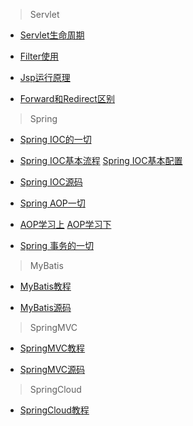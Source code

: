 >Servlet

- [Servlet生命周期](http://www.cnblogs.com/xuekyo/archive/2013/02/24/2924072.html)

- [Filter使用](http://www.cnblogs.com/javawebsoa/archive/2013/07/31/3228858.html)

- [Jsp运行原理](http://blog.csdn.net/hanxuemin12345/article/details/23831645)

- [Forward和Redirect区别](http://www.cnblogs.com/wxgblogs/p/5602849.html)

>Spring

- [Spring IOC的一切](https://blog.csdn.net/javazejian/article/details/54561302#bean%E7%9A%84%E9%87%8D%E5%86%99%E6%9C%BA%E5%88%B6)

- [Spring IOC基本流程](http://www.importnew.com/19243.html)
[Spring IOC基本配置](http://www.importnew.com/17552.html)

- [Spring IOC源码](https://www.cnblogs.com/ITtangtang/p/3978349.html)

- [Spring AOP一切](https://blog.csdn.net/javazejian/article/details/56267036#t19)

- [AOP学习上](http://www.importnew.com/21807.html)
[AOP学习下](http://www.importnew.com/21811.html)

- [Spring 事务的一切](https://blog.csdn.net/trigl/article/details/50968079#t14)

>MyBatis

- [MyBatis教程](https://blog.csdn.net/column/details/smybatis.html)

- [MyBatis源码](https://my.oschina.net/zudajun/)

>SpringMVC

- [SpringMVC教程](https://blog.csdn.net/column/details/spring-mvc.html)

- [SpringMVC源码](https://my.oschina.net/HeliosFly?tab=newest&catalogId=450319)

>SpringCloud

- [SpringCloud教程](https://blog.csdn.net/eson_15/article/details/87451263)
